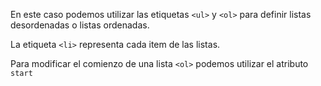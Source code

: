 En este caso podemos utilizar las etiquetas `<ul>` y `<ol>` para definir listas desordenadas o listas ordenadas.

La etiqueta `<li>` representa cada item de las listas. 

Para modificar el comienzo de una lista `<ol>` podemos utilizar el atributo `start`